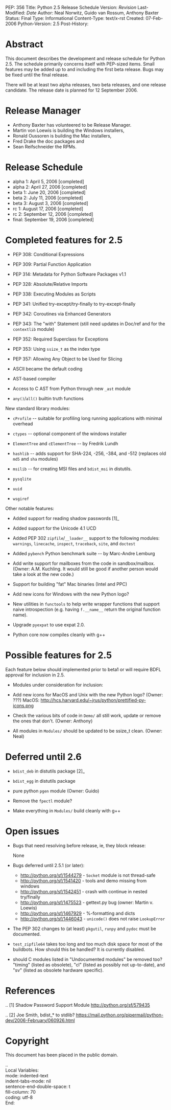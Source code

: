 PEP: 356
Title: Python 2.5 Release Schedule
Version: $Revision$
Last-Modified: $Date$
Author: Neal Norwitz, Guido van Rossum, Anthony Baxter
Status: Final
Type: Informational
Content-Type: text/x-rst
Created: 07-Feb-2006
Python-Version: 2.5
Post-History:


Abstract
========

This document describes the development and release schedule for
Python 2.5.  The schedule primarily concerns itself with PEP-sized
items.  Small features may be added up to and including the first
beta release.  Bugs may be fixed until the final release.

There will be at least two alpha releases, two beta releases, and
one release candidate.  The release date is planned for
12 September 2006.


Release Manager
===============

- Anthony Baxter has volunteered to be Release Manager.
- Martin von Loewis is building the Windows installers,
- Ronald Oussoren is building the Mac installers,
- Fred Drake the doc packages and
- Sean Reifschneider the RPMs.


Release Schedule
================

- alpha 1: April 5, 2006 [completed]
- alpha 2: April 27, 2006 [completed]
- beta 1:  June 20, 2006 [completed]
- beta 2:  July 11, 2006 [completed]
- beta 3:  August 3, 2006 [completed]
- rc 1:    August 17, 2006 [completed]
- rc 2:    September 12, 2006 [completed]
- final:   September 19, 2006 [completed]


Completed features for 2.5
==========================

- PEP 308: Conditional Expressions
- PEP 309: Partial Function Application
- PEP 314: Metadata for Python Software Packages v1.1
- PEP 328: Absolute/Relative Imports
- PEP 338: Executing Modules as Scripts
- PEP 341: Unified try-except/try-finally to try-except-finally
- PEP 342: Coroutines via Enhanced Generators
- PEP 343: The "with" Statement (still need updates in Doc/ref and for the
  ``contextlib`` module)
- PEP 352: Required Superclass for Exceptions
- PEP 353: Using ``ssize_t`` as the index type
- PEP 357: Allowing Any Object to be Used for Slicing

- ASCII became the default coding

- AST-based compiler

- Access to C AST from Python through new ``_ast`` module

- ``any()``/``all()`` builtin truth functions

New standard library modules:

- ``cProfile`` -- suitable for profiling long running applications
  with minimal overhead

- ``ctypes`` -- optional component of the windows installer

- ``ElementTree`` and ``cElementTree`` -- by Fredrik Lundh

- ``hashlib`` -- adds support for SHA-224, -256, -384, and -512
  (replaces old ``md5`` and ``sha`` modules)

- ``msilib`` -- for creating MSI files and ``bdist_msi`` in distutils.

- ``pysqlite``

- ``uuid``

- ``wsgiref``

Other notable features:

- Added support for reading shadow passwords [1]_

- Added support for the Unicode 4.1 UCD

- Added PEP 302 ``zipfile``/``__loader__`` support to the following modules:
  ``warnings``, ``linecache``, ``inspect``, ``traceback``, ``site``, and
  ``doctest``

- Added ``pybench`` Python benchmark suite -- by Marc-Andre Lemburg

- Add write support for mailboxes from the code in sandbox/mailbox.
  (Owner: A.M. Kuchling.  It would still be good if another person
  would take a look at the new code.)

- Support for building "fat" Mac binaries (Intel and PPC)

- Add new icons for Windows with the new Python logo?

- New utilities in ``functools`` to help write wrapper functions that
  support naive introspection (e.g. having ``f.__name__`` return
  the original function name).

- Upgrade ``pyexpat`` to use expat 2.0.

- Python core now compiles cleanly with g++


Possible features for 2.5
=========================

Each feature below should implemented prior to beta1 or
will require BDFL approval for inclusion in 2.5.

- Modules under consideration for inclusion:

- Add new icons for MacOS and Unix with the new Python logo?
  (Owner: ???)
  MacOS: http://hcs.harvard.edu/~jrus/python/prettified-py-icons.png

- Check the various bits of code in ``Demo/`` all still work, update or
  remove the ones that don't.
  (Owner: Anthony)

- All modules in ``Modules/`` should be updated to be ssize_t clean.
  (Owner: Neal)


Deferred until 2.6
==================

- ``bdist_deb`` in distutils package [2]_

- ``bdist_egg`` in distutils package

- pure python ``pgen`` module
  (Owner: Guido)

- Remove the ``fpectl`` module?

- Make everything in ``Modules/`` build cleanly with g++


Open issues
===========

- Bugs that need resolving before release, ie, they block release:

  None

- Bugs deferred until 2.5.1 (or later):

  * http://python.org/sf/1544279 - ``Socket`` module is not thread-safe
  * http://python.org/sf/1541420 - tools and demo missing from windows
  * http://python.org/sf/1542451 - crash with continue in nested try/finally
  * http://python.org/sf/1475523 - gettext.py bug (owner: Martin v. Loewis)
  * http://python.org/sf/1467929 - %-formatting and dicts
  * http://python.org/sf/1446043 - ``unicode()`` does not raise ``LookupError``

- The PEP 302 changes to (at least) ``pkgutil``, ``runpy`` and ``pydoc`` must
  be documented.

- ``test_zipfile64`` takes too long and too much disk space for
  most of the buildbots.  How should this be handled?
  It is currently disabled.

- should C modules listed in "Undocumented modules" be removed too?
  "timing" (listed as obsolete), "cl" (listed as possibly not up-to-date),
  and "sv" (listed as obsolete hardware specific).


References
==========

.. [1] Shadow Password Support Module
       http://python.org/sf/579435

.. [2] Joe Smith, bdist_* to stdlib?
       https://mail.python.org/pipermail/python-dev/2006-February/060926.html

Copyright
=========

This document has been placed in the public domain.



..  
  Local Variables:  
  mode: indented-text  
  indent-tabs-mode: nil  
  sentence-end-double-space: t  
  fill-column: 70  
  coding: utf-8  
  End:  
